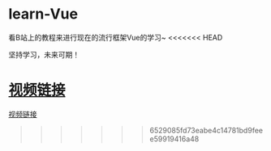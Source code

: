 # learn-Vue
看B站上的教程来进行现在的流行框架Vue的学习~
<<<<<<< HEAD

坚持学习，未来可期！

[视频链接](https://www.bilibili.com/video/av27969216)
=======
[视频链接](https://www.bilibili.com/video/av27969216)
>>>>>>> 6529085fd73eabe4c14781bd9feee59919416a48
